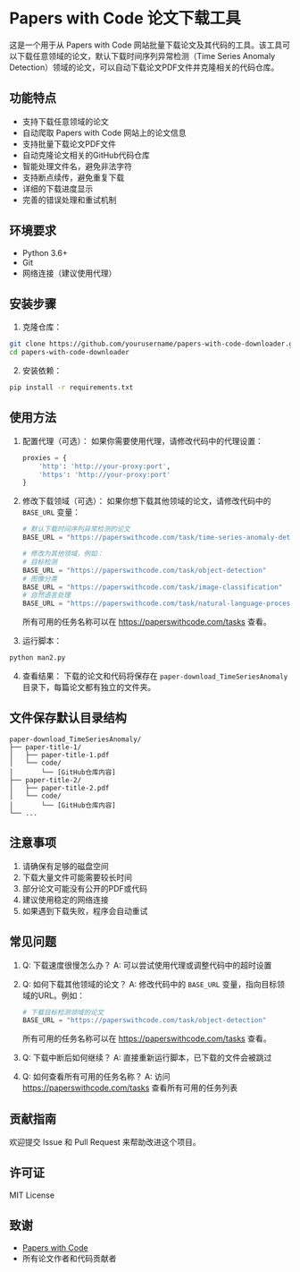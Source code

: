 # Papers with Code 论文下载工具

这是一个用于从 Papers with Code 网站批量下载论文及其代码的工具。该工具可以下载任意领域的论文，默认下载时间序列异常检测（Time Series Anomaly Detection）领域的论文，可以自动下载论文PDF文件并克隆相关的代码仓库。

## 功能特点

- 支持下载任意领域的论文
- 自动爬取 Papers with Code 网站上的论文信息
- 支持批量下载论文PDF文件
- 自动克隆论文相关的GitHub代码仓库
- 智能处理文件名，避免非法字符
- 支持断点续传，避免重复下载
- 详细的下载进度显示
- 完善的错误处理和重试机制

## 环境要求

- Python 3.6+
- Git
- 网络连接（建议使用代理）

## 安装步骤

1. 克隆仓库：
```bash
git clone https://github.com/yourusername/papers-with-code-downloader.git
cd papers-with-code-downloader
```

2. 安装依赖：
```bash
pip install -r requirements.txt
```

## 使用方法

1. 配置代理（可选）：
   如果你需要使用代理，请修改代码中的代理设置：
   ```python
   proxies = {
       'http': 'http://your-proxy:port',
       'https': 'http://your-proxy:port'
   }
   ```

2. 修改下载领域（可选）：
   如果你想下载其他领域的论文，请修改代码中的 `BASE_URL` 变量：
   ```python
   # 默认下载时间序列异常检测的论文
   BASE_URL = "https://paperswithcode.com/task/time-series-anomaly-detection"
   
   # 修改为其他领域，例如：
   # 目标检测
   BASE_URL = "https://paperswithcode.com/task/object-detection"
   # 图像分类
   BASE_URL = "https://paperswithcode.com/task/image-classification"
   # 自然语言处理
   BASE_URL = "https://paperswithcode.com/task/natural-language-processing"
   ```
   
   所有可用的任务名称可以在 https://paperswithcode.com/tasks 查看。

3. 运行脚本：
```bash
python man2.py
```

4. 查看结果：
   下载的论文和代码将保存在 `paper-download_TimeSeriesAnomaly` 目录下，每篇论文都有独立的文件夹。

## 文件保存默认目录结构

```
paper-download_TimeSeriesAnomaly/
├── paper-title-1/
│   ├── paper-title-1.pdf
│   └── code/
│       └── [GitHub仓库内容]
├── paper-title-2/
│   ├── paper-title-2.pdf
│   └── code/
│       └── [GitHub仓库内容]
└── ...
```

## 注意事项

1. 请确保有足够的磁盘空间
2. 下载大量文件可能需要较长时间
3. 部分论文可能没有公开的PDF或代码
4. 建议使用稳定的网络连接
5. 如果遇到下载失败，程序会自动重试

## 常见问题

1. Q: 下载速度很慢怎么办？
   A: 可以尝试使用代理或调整代码中的超时设置

2. Q: 如何下载其他领域的论文？
   A: 修改代码中的 `BASE_URL` 变量，指向目标领域的URL。例如：
   ```python
   # 下载目标检测领域的论文
   BASE_URL = "https://paperswithcode.com/task/object-detection"
   ```
   所有可用的任务名称可以在 https://paperswithcode.com/tasks 查看。

3. Q: 下载中断后如何继续？
   A: 直接重新运行脚本，已下载的文件会被跳过

4. Q: 如何查看所有可用的任务名称？
   A: 访问 https://paperswithcode.com/tasks 查看所有可用的任务列表

## 贡献指南

欢迎提交 Issue 和 Pull Request 来帮助改进这个项目。

## 许可证

MIT License

## 致谢

- [Papers with Code](https://paperswithcode.com/)
- 所有论文作者和代码贡献者
